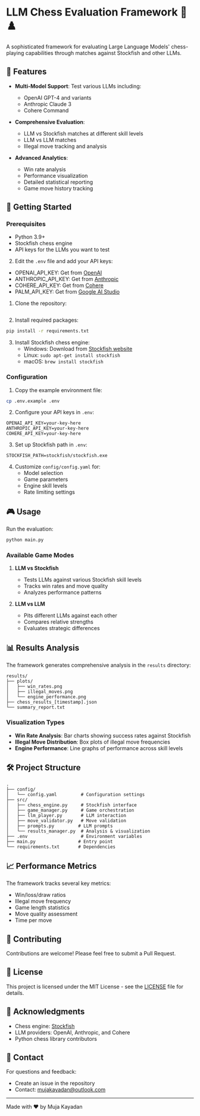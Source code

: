 # LLM Chess Evaluation Framework 🧠♟️

A sophisticated framework for evaluating Large Language Models' chess-playing capabilities through matches against Stockfish and other LLMs.

## 🌟 Features

- **Multi-Model Support**: Test various LLMs including:
  - OpenAI GPT-4 and variants
  - Anthropic Claude 3
  - Cohere Command
  
- **Comprehensive Evaluation**:
  - LLM vs Stockfish matches at different skill levels
  - LLM vs LLM matches
  - Illegal move tracking and analysis
  
- **Advanced Analytics**:
  - Win rate analysis
  - Performance visualization
  - Detailed statistical reporting
  - Game move history tracking

## 🚀 Getting Started

### Prerequisites

- Python 3.9+
- Stockfish chess engine
- API keys for the LLMs you want to test

2. Edit the `.env` file and add your API keys:
- OPENAI_API_KEY: Get from [OpenAI](https://platform.openai.com/account/api-keys)
- ANTHROPIC_API_KEY: Get from [Anthropic](https://console.anthropic.com/account/keys)
- COHERE_API_KEY: Get from [Cohere](https://dashboard.cohere.ai/api-keys)
- PALM_API_KEY: Get from [Google AI Studio](https://makersuite.google.com/app/apikey)

1. Clone the repository:

```bash
```

2. Install required packages:

```bash
pip install -r requirements.txt
```

3. Install Stockfish chess engine:
   - Windows: Download from [Stockfish website](https://stockfishchess.org/download/)
   - Linux: `sudo apt-get install stockfish`
   - macOS: `brew install stockfish`

### Configuration

1. Copy the example environment file:

```bash
cp .env.example .env
```

2. Configure your API keys in `.env`:

```env
OPENAI_API_KEY=your-key-here
ANTHROPIC_API_KEY=your-key-here
COHERE_API_KEY=your-key-here
```

3. Set up Stockfish path in `.env`:

```env
STOCKFISH_PATH=stockfish/stockfish.exe  
```

4. Customize `config/config.yaml` for:
   - Model selection
   - Game parameters
   - Engine skill levels
   - Rate limiting settings

## 🎮 Usage

Run the evaluation:

```bash
python main.py
```

### Available Game Modes

1. **LLM vs Stockfish**
   - Tests LLMs against various Stockfish skill levels
   - Tracks win rates and move quality
   - Analyzes performance patterns

2. **LLM vs LLM**
   - Pits different LLMs against each other
   - Compares relative strengths
   - Evaluates strategic differences

## 📊 Results Analysis

The framework generates comprehensive analysis in the `results` directory:

```
results/
├── plots/
│   ├── win_rates.png
│   ├── illegal_moves.png
│   └── engine_performance.png
├── chess_results_[timestamp].json
└── summary_report.txt
```

### Visualization Types

- **Win Rate Analysis**: Bar charts showing success rates against Stockfish
- **Illegal Move Distribution**: Box plots of illegal move frequencies
- **Engine Performance**: Line graphs of performance across skill levels

## 🛠️ Project Structure

```
.
├── config/
│   └── config.yaml         # Configuration settings
├── src/
│   ├── chess_engine.py     # Stockfish interface
│   ├── game_manager.py     # Game orchestration
│   ├── llm_player.py       # LLM interaction
│   ├── move_validator.py   # Move validation
│   ├── prompts.py         # LLM prompts
│   └── results_manager.py  # Analysis & visualization
├── .env                    # Environment variables
├── main.py                # Entry point
└── requirements.txt       # Dependencies
```

## 📈 Performance Metrics

The framework tracks several key metrics:
- Win/loss/draw ratios
- Illegal move frequency
- Game length statistics
- Move quality assessment
- Time per move

## 🤝 Contributing

Contributions are welcome! Please feel free to submit a Pull Request.

## 📝 License

This project is licensed under the MIT License - see the [LICENSE](LICENSE) file for details.

## 🙏 Acknowledgments

- Chess engine: [Stockfish](https://stockfishchess.org/)
- LLM providers: OpenAI, Anthropic, and Cohere
- Python chess library contributors

## 📧 Contact

For questions and feedback:
- Create an issue in the repository
- Contact: mujakayadan@outlook.com

---
Made with ❤️ by Muja Kayadan
```
